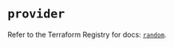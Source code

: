 # `provider`

Refer to the Terraform Registry for docs: [`random`](https://registry.terraform.io/providers/hashicorp/random/3.6.3/docs).

